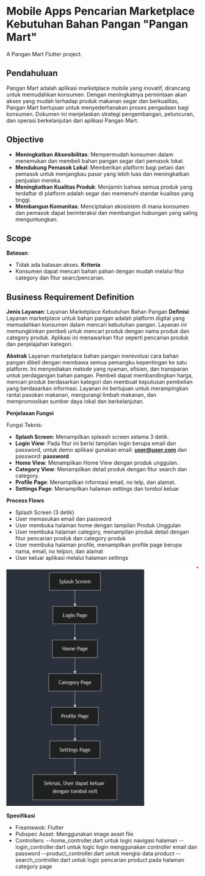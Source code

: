 # Mobile Apps Pencarian Marketplace Kebutuhan Bahan Pangan "Pangan Mart"

A Pangan Mart Flutter project.

## Pendahuluan

Pangan Mart adalah aplikasi marketplace mobile yang inovatif, dirancang untuk memudahkan konsumen. Dengan meningkatnya permintaan akan akses yang mudah terhadap produk makanan segar dan berkualitas, Pangan Mart bertujuan untuk menyederhanakan proses pengadaan bagi konsumen. Dokumen ini menjelaskan strategi pengembangan, peluncuran, dan operasi berkelanjutan dari aplikasi Pangan Mart.

## Objective

- **Meningkatkan Aksesibilitas**: Mempermudah konsumen dalam menemukan dan membeli bahan pangan segar dari pemasok lokal.
- **Mendukung Pemasok Lokal**: Memberikan platform bagi petani dan pemasok untuk menjangkau pasar yang lebih luas dan meningkatkan penjualan mereka.
- **Meningkatkan Kualitas Produk**: Menjamin bahwa semua produk yang terdaftar di platform adalah segar dan memenuhi standar kualitas yang tinggi.
- **Membangun Komunitas**: Menciptakan ekosistem di mana konsumen dan pemasok dapat berinteraksi dan membangun hubungan yang saling menguntungkan.

## Scope

**Batasan**:

- Tidak ada batasan akses.
  **Kriteria**
- Konsumen dapat mencari bahan pahan dengan mudah melalui fitur category dan fitur searc/pencarian.

## Business Requirement Definition

**Jenis Layanan**: Layanan Marketplace Kebutuhan Bahan Pangan
**Definisi**:
Layanan marketplace untuk bahan pangan adalah platform digital yang memudahkan konsumen dalam mencari kebutuhan pangan. Layanan ini memungkinkan pembeli untuk mencari produk dengan nama produk dan category produk. Aplikasi ini menawarkan fitur seperti pencarian produk dan penjelajahan kategori.

**Abstrak**
Layanan marketplace bahan pangan merevolusi cara bahan pangan dibeli dengan membawa semua pemangku kepentingan ke satu platform. Ini menyediakan metode yang nyaman, efisien, dan transparan untuk perdagangan bahan pangan. Pembeli dapat membandingkan harga, mencari produk berdasarkan kategori dan membuat keputusan pembelian yang berdasarkan informasi. Layanan ini bertujuan untuk merampingkan rantai pasokan makanan, mengurangi limbah makanan, dan mempromosikan sumber daya lokal dan berkelanjutan.

**Penjelasan Fungsi**

Fungsi Teknis:

- **Splash Screen**: Menampilkan spleash screen selama 3 detik.
- **Login View**: Pada fitur ini berisi tampilan login berupa email dan password, untuk demo aplikasi gunakan email: **user@user.com** dan password: **password**.
- **Home View**: Menampilkan Home View dengan produk unggulan.
- **Category View**: Menampilkan detail produk dengan fitur search dan category.
- **Profile Page**: Menampilkan informasi email, no telp, dan alamat.
- **Settings Page**: Menampilkan halaman settings dan tombol keluar

**Process Flows**

- Splash Screen (3 detik)
- User memasukan email dan password
- User membuka halaman home dengan tampilan Produk Unggulan
- User membuka halaman category, menampilan produk detail dengan fitur pencarian produk dan category produk
- User membuka halaman profile, menampilkan profile page berupa nama, email, no telpon, dan alamat
- User keluar aplikasi melalui halaman settings

![Diagram Alur Aplikasi Pangan Mart](image.png)

**Spesifikasi**

- Freamewok: Flutter
- Pubspec Asset: Menggunakan image asset file
- Controllers:
  --home_controller.dart untuk logic navigasi halaman
  --login_controller.dart untuk logic login menggunakan controller email dan password
  --product_controller.dart untuk mengisi data product
  --search_controller.dart untuk logic pencarian product pada halaman category page
